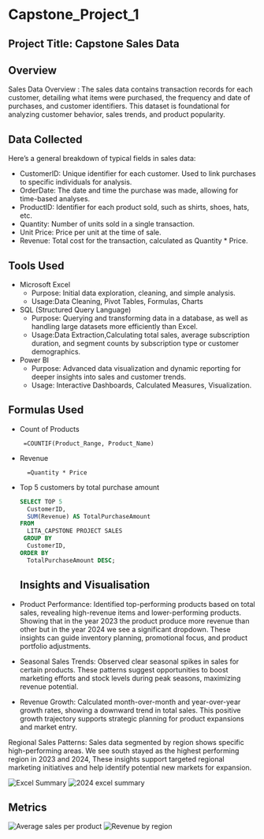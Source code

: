# Capstone_Project_1
## Project Title: Capstone Sales Data

## Overview
Sales Data Overview : The sales data contains transaction records for each customer, detailing what items were purchased, the frequency and date of purchases, and customer identifiers. 
This dataset is foundational for analyzing customer behavior, sales trends, and product popularity.

## Data Collected
Here’s a general breakdown of typical fields in sales data:
- CustomerID: Unique identifier for each customer. Used to link purchases to specific individuals for analysis.
- OrderDate: The date and time the purchase was made, allowing for time-based analyses.
- ProductID: Identifier for each product sold, such as shirts, shoes, hats, etc.
- Quantity: Number of units sold in a single transaction.
- Unit Price: Price per unit at the time of sale.
- Revenue: Total cost for the transaction, calculated as Quantity * Price.

## Tools Used
- Microsoft Excel
    - Purpose: Initial data exploration, cleaning, and simple analysis.
    - Usage:Data Cleaning, Pivot Tables, Formulas, Charts
- SQL (Structured Query Language)
    - Purpose: Querying and transforming data in a database, as well as handling large datasets more efficiently than Excel.
    - Usage:Data Extraction,Calculating total sales, average subscription duration, and segment counts by subscription type or customer demographics.
- Power BI
    - Purpose: Advanced data visualization and dynamic reporting for deeper insights into sales and customer trends.
    - Usage: Interactive Dashboards, Calculated Measures, Visualization.
 
## Formulas Used
- Count of Products
  ```EXCEL
   =COUNTIF(Product_Range, Product_Name)

- Revenue
  ```EXCEL
    =Quantity * Price

- Top 5 customers by total purchase amount
  ```SQL
  SELECT TOP 5 
    CustomerID,
    SUM(Revenue) AS TotalPurchaseAmount
  FROM 
    LITA_CAPSTONE PROJECT SALES
   GROUP BY 
    CustomerID, 
  ORDER BY 
    TotalPurchaseAmount DESC;
    ```

  ## Insights and Visualisation
 - Product Performance:
        Identified top-performing products based on total sales, revealing high-revenue items and lower-performing products. Showing that in the year 2023 the product produce more revenue than other but in the year 2024 we see a significant dropdown. These insights can guide inventory planning, promotional focus, and product portfolio adjustments.

 -  Seasonal Sales Trends:
        Observed clear seasonal spikes in sales for certain products. These patterns suggest opportunities to boost marketing efforts and stock levels during peak seasons, maximizing revenue potential.

 -  Revenue Growth:
        Calculated month-over-month and year-over-year growth rates, showing a downward trend in total sales. This positive growth trajectory supports strategic planning for product expansions and market entry.

  Regional Sales Patterns:
        Sales data segmented by region shows specific high-performing areas. We see south stayed as the highest performing region in 2023 and 2024, These insights support targeted regional marketing initiatives and help identify potential new markets for expansion.

![Excel Summary](https://github.com/user-attachments/assets/3c8e8dde-6d51-4642-8334-00af62520b78)
![2024 excel summary](https://github.com/user-attachments/assets/9b444d5a-d9b4-41e8-91f4-92ecc166f8fd)

## Metrics
![Average sales per product](https://github.com/user-attachments/assets/a0c33c6f-cf90-4ea1-8530-041929a4f6a4)
![Revenue by region](https://github.com/user-attachments/assets/a4a9a589-72f5-4700-89ce-711324259674)



  
